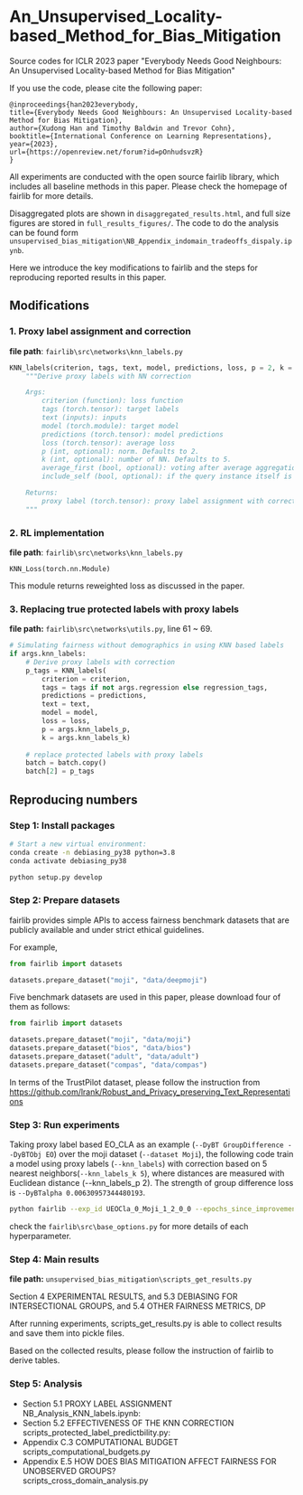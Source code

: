 # An_Unsupervised_Locality-based_Method_for_Bias_Mitigation
Source codes for ICLR 2023 paper "Everybody Needs Good Neighbours: An Unsupervised Locality-based Method for Bias Mitigation"

If you use the code, please cite the following paper:

```
@inproceedings{han2023everybody,
title={Everybody Needs Good Neighbours: An Unsupervised Locality-based Method for Bias Mitigation},
author={Xudong Han and Timothy Baldwin and Trevor Cohn},
booktitle={International Conference on Learning Representations},
year={2023},
url={https://openreview.net/forum?id=pOnhudsvzR}
}
```

All experiments are conducted with the open source fairlib library, which includes all baseline methods in this paper. 
Please check the homepage of fairlib for more details.


Disaggregated plots are shown in `disaggregated_results.html`, and full size figures are stored in `full_results_figures/`.
The code to do the analysis can be found form `unsupervised_bias_mitigation\NB_Appendix_indomain_tradeoffs_dispaly.ipynb`.

Here we introduce the key modifications to fairlib and the steps for reproducing reported results in this paper.

## Modifications

### 1. Proxy label assignment and correction


**file path**: `fairlib\src\networks\knn_labels.py`  

```python
KNN_labels(criterion, tags, text, model, predictions, loss, p = 2, k = 5, average_first = False, include_self = True)
    """Derive proxy labels with NN correction

    Args:
        criterion (function): loss function
        tags (torch.tensor): target labels
        text (inputs): inputs
        model (torch.module): target model
        predictions (torch.tensor): model predictions
        loss (torch.tensor): average loss
        p (int, optional): norm. Defaults to 2.
        k (int, optional): number of NN. Defaults to 5.
        average_first (bool, optional): voting after average aggregation. Defaults to False.
        include_self (bool, optional): if the query instance itself is considered as a NN. Defaults to True.

    Returns:
        proxy label (torch.tensor): proxy label assignment with correction
    """
```

### 2. RL implementation

**file path**: `fairlib\src\networks\knn_labels.py`  

```
KNN_Loss(torch.nn.Module)
```

This module returns reweighted loss as discussed in the paper.

### 3. Replacing true protected labels with proxy labels

**file path:** `fairlib\src\networks\utils.py`, line 61 ~ 69.

```python
# Simulating fairness without demographics in using KNN based labels
if args.knn_labels:
    # Derive proxy labels with correction
    p_tags = KNN_labels(
        criterion = criterion, 
        tags = tags if not args.regression else regression_tags, 
        predictions = predictions, 
        text = text, 
        model = model, 
        loss = loss, 
        p = args.knn_labels_p, 
        k = args.knn_labels_k)
    
    # replace protected labels with proxy labels
    batch = batch.copy()
    batch[2] = p_tags
```

## Reproducing numbers

### Step 1: Install packages

```bash
# Start a new virtual environment:
conda create -n debiasing_py38 python=3.8
conda activate debiasing_py38

python setup.py develop
```

### Step 2: Prepare datasets

fairlib provides simple APIs to access fairness benchmark datasets that are publicly available and under strict ethical guidelines. 

For example, 
```python
from fairlib import datasets

datasets.prepare_dataset("moji", "data/deepmoji")
```

Five benchmark datasets are used in this paper, please download four of them as follows:

```python
from fairlib import datasets

datasets.prepare_dataset("moji", "data/moji")
datasets.prepare_dataset("bios", "data/bios")
datasets.prepare_dataset("adult", "data/adult")
datasets.prepare_dataset("compas", "data/compas")
```

In terms of the TrustPilot dataset, please follow the instruction from https://github.com/lrank/Robust_and_Privacy_preserving_Text_Representations

### Step 3: Run experiments

Taking proxy label based EO_CLA as an example (`--DyBT GroupDifference --DyBTObj EO`) over the moji dataset (`--dataset Moji`), the following code train a model using proxy labels (`--knn_labels`) with correction based on 5 nearest neighbors(`--knn_labels_k 5`), where distances are measured with Euclidean distance (--knn_labels_p 2). The strength of group difference loss is `--DyBTalpha 0.00630957344480193`. 

```bash
python fairlib --exp_id UEOCla_0_Moji_1_2_0_0 --epochs_since_improvement 10 --epochs 100 --results_dir /results --knn_labels --knn_labels_k 5 --knn_labels_p 2 --DyBT GroupDifference --DyBTObj EO --DyBTalpha 0.00630957344480193 --log_interval 5 --save_batch_results --dataset Moji --batch_size 1024 --lr 0.003 --hidden_size 300 --n_hidden 2 --base_seed 6844597 --project_dir Vanilla --emb_size 2304 --num_classes 2 --num_groups 2
```

check the `fairlib\src\base_options.py` for more details of each hyperparameter.

### Step 4: Main results


**file path:** `unsupervised_bias_mitigation\scripts_get_results.py`

Section 4 EXPERIMENTAL RESULTS, and 5.3 DEBIASING FOR INTERSECTIONAL GROUPS, and 5.4 OTHER FAIRNESS METRICS, DP

After running experiments, scripts_get_results.py is able to collect results and save them into pickle files.

Based on the collected results, please follow the instruction of fairlib to derive tables.

### Step 5: Analysis
- Section 5.1 PROXY LABEL ASSIGNMENT  
  NB_Analysis_KNN_labels.ipynb: 
- Section 5.2 EFFECTIVENESS OF THE KNN CORRECTION  
  scripts_protected_label_predictbility.py: 
- Appendix C.3 COMPUTATIONAL BUDGET  
  scripts_computational_budgets.py
- Appendix E.5 HOW DOES BIAS MITIGATION AFFECT FAIRNESS FOR UNOBSERVED GROUPS?  
    scripts_cross_domain_analysis.py
